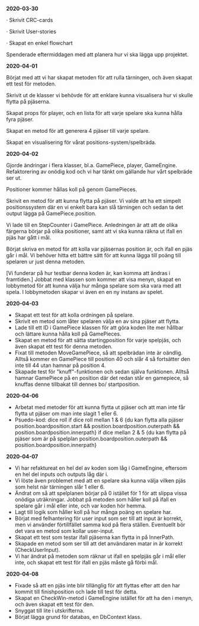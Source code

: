 **2020-03-30**

·     Skrivit CRC-cards

·     Skrivit User-stories

·     Skapat en enkel flowchart

Spenderade eftermiddagen med att planera hur vi ska lägga upp projektet.

 

**2020-04-01**

Börjat med att vi har skapat metoden för att rulla tärningen, och även skapat ett test för metoden.

Skrivit ut de klasser vi behövde för att enklare kunna visualisera hur vi skulle flytta på pjäserna.

Skapat props för player, och en lista för att varje spelare ska kunna hålla fyra pjäser.

Skapat en metod för att generera 4 pjäser till varje spelare.

 

Skapat en visualisering för vårat positions-system/spelbräda.



**2020-04-02**

Gjorde ändringar i flera klasser, bl.a. GamePiece, player, GameEngine. Refaktorering av onödig kod och vi har tänkt om gällande hur vårt spelbräde ser ut. 

Positioner kommer hållas koll på genom GamePieces.

Skrivit en metod för att kunna flytta på pjäser. Vi valde att ha ett simpelt positionssystem där en vi enkelt bara
kan slå tärningen och sedan ta det output lägga på GamePiece.position.

Vi lade till en StepCounter i GamePiece. 
Anledningen är att att de olika färgerna börjar på olika positioner, samt att vi ska kunna räkna ut ifall
en pjäs har gått i mål.

Börjat skriva en metod för att kolla var pjäsernas position är, och ifall en pjäs går i mål.
Vi behöver hitta ett bättre sätt för att kunna lägga till poäng till spelaren ur just denna metoden.

[Vi funderar på hur testbar denna koden är, kan komma att ändras i framtiden.]
Jobbat med klassen som kommer att visa menyn, skapat en lobbymetod för att kunna välja hur många spelare som ska vara med att spela.
I lobbymetoden skapar vi även en en ny instans av spelet. 



**2020-04-03**

- Skapat ett test för att kolla ordningen på spelare. 
- Skrivit en metod som låter spelaren välja en av sina pjäser att flytta.
- Lade till ett ID i GamePiece klassen för att göra koden lite mer hållbar och lättare kunna hålla koll på GamePieces.
- Skapat en metod för att sätta startingposition för varje spelpjäs, och även skapat ett test för denna metoden.
- Fixat till metoden MoveGamePiece, så att spelbrädan inte är oändlig. Alltså kommer en GamePiece till position 40 och slår 4 så fortsätter den inte till 44 utan hamnar på position 4.
- Skapade test för "knuff"-funktionen och sedan själva funktionen. Alltså hamnar GamePiece på en position där det redan står en gamepiece, så knuffas denne tillbakat till dennes bo/ startposition. 



**2020-04-06** 

- Arbetat med metoder för att kunna flytta ut pjäser och att man inte får flytta ut pjäser om man inte slagit 1 eller 6.
- Psuedo-kod:  dice roll if dice roll mellan 1 & 6 {du kan flytta alla pjäser position.boardposition.start && position.boardposition.outerpath && position.boardposition.innerpath} if dice mellan 2 & 5 {du kan flytta på pjäser som är på spelplan position.boardposition.outerpath && position.boardposition.innerpath}  

 **2020-04-07**

- Vi har refaktureat en hel del av koden som låg i GameEngine, eftersom en hel del inputs och outputs låg där i. 
- Vi löste även problemet med att en spelare ska kunna välja vilken pjäs som helst när tärningen slår 1 eller 6.
- Ändrat om så att spelplanen börjar på 0 istället för 1 för att slippa vissa onödiga uträkningar. Jobbat på metoden som håller koll på ifall en spelare går i mål eller inte, och var koden hör hemma.
- Lagt till logik som håller koll på hur många poäng en spelare har.
- Börjat med felhantering för user input som ser till att input är korrekt, men vi använder förtillfället samma kod på flera ställen. Eventuellt bör det vara en metod som kollar user-input. 
- Skapat ett test som testar ifall pjäserna kan flytta in på InnerPath. 
- Skapade en metod som ser till att det användaren matar in är korrekt (CheckUserInput).
- Vi har ändrat på metoden som räknar ut ifall en spelpjäs går i mål eller inte, och skapat ett test för ifall en pjäs måste gå förbi mål.


 **2020-04-08**

- Fixade så att en pjäs inte blir tillänglig för att flyttas efter att den har kommit till finishposition och lade till test för detta.
- Skapat en CheckWin-metod i GameEngine istället för att ha den i menyn, och även skapat ett test för den.
-  Snyggat till lite i utskrifterna. 
- Börjat lägga grund för databas, en DbContext klass.